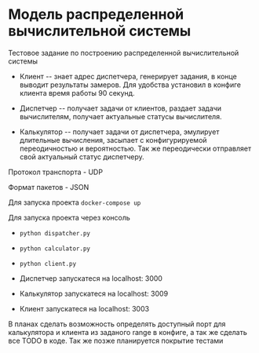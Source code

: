 # Модель распределенной вычислительной системы

Тестовое задание по построению распределенной вычислительной системы

- Клиент -- знает адрес диспетчера, генерирует задания, в конце выводит результаты замеров. Для удобства установил в конфиге клиента время работы 90 секунд.

- Диспетчер -- получает задачи от клиентов, раздает задачи вычислителям, получает актуальные статусы вычислителя.

- Калькулятор -- получает задачи от диспетчера, эмулирует длительные вычисления, засыпает с конфигурируемой переодичностью и вероятностью. Так же переодически отправляет свой актуальный статус диспетчеру.

Протокол транспорта - UDP

Формат пакетов - JSON

Для запуска проекта `docker-compose up`

Для запуска проекта через консоль
* `python dispatcher.py`
* `python calculator.py`
* `python client.py`

* Диспетчер запускатеся на localhost: 3000
* Калькулятор запускатеся на localhost: 3009
* Клиент запускатеся на localhost: 3003

В планах сделать возможность определять доступный порт для калькулятора и клиента из заданого range в конфиге, а так же сделать все TODO в коде.
Так же позже планируется покрытие тестами
